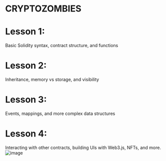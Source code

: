 # CRYPTOZOMBIES 

# Lesson 1: 
Basic Solidity syntax, contract structure, and functions
# Lesson 2:
Inheritance, memory vs storage, and visibility
# Lesson 3: 
Events, mappings, and more complex data structures
# Lesson 4: 
Interacting with other contracts, building UIs with Web3.js, NFTs, and more.
![image](https://github.com/user-attachments/assets/6fd40d9b-3f84-469c-9778-9b0a8eab37f2)
